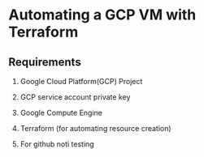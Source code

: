 # Automating a GCP VM with Terraform
## Requirements

1. Google Cloud Platform(GCP) Project

2. GCP service account private key

3. Google Compute Engine

4. Terraform (for automating resource creation)

5. For github noti testing
